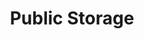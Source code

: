 ---
title: "Public Storage"
url: /gilbert/public-storage-east-chandler-heights-road/
shop: Mieten
---